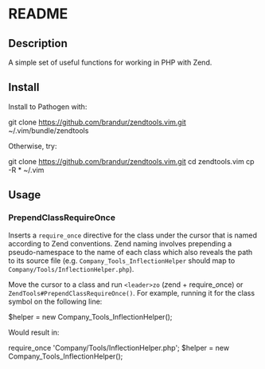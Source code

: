 README
======

Description
-----------

A simple set of useful functions for working in PHP with Zend.

Install
-------

Install to Pathogen with:

 git clone https://github.com/brandur/zendtools.vim.git ~/.vim/bundle/zendtools

Otherwise, try:

 git clone https://github.com/brandur/zendtools.vim.git
 cd zendtools.vim
 cp -R * ~/.vim

Usage
-----

### PrependClassRequireOnce

Inserts a `require_once` directive for the class under the cursor that is named according to Zend conventions. Zend naming involves prepending a pseudo-namespace to the name of each class which also reveals the path to its source file (e.g. `Company_Tools_InflectionHelper` should map to `Company/Tools/InflectionHelper.php`).

Move the cursor to a class and run `<leader>zo` (*z*end + require_*o*nce) or `ZendTools#PrependClassRequireOnce()`. For example, running it for the class symbol on the following line:

 $helper = new Company_Tools_InflectionHelper();

Would result in:

 require_once 'Company/Tools/InflectionHelper.php';
 $helper = new Company_Tools_InflectionHelper();
